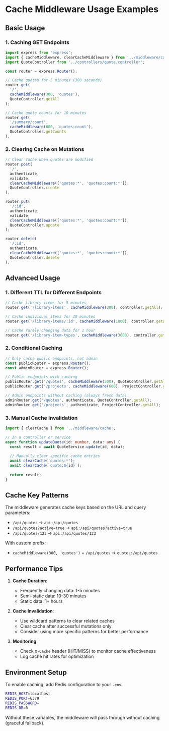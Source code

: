 # Cache Middleware Usage Examples

## Basic Usage

### 1. Caching GET Endpoints

```typescript
import express from 'express';
import { cacheMiddleware, clearCacheMiddleware } from '../middleware/cache';
import QuoteController from '../controllers/quote.controller';

const router = express.Router();

// Cache quotes for 5 minutes (300 seconds)
router.get(
  '/',
  cacheMiddleware(300, 'quotes'),
  QuoteController.getAll
);

// Cache quote counts for 10 minutes
router.get(
  '/summary/count',
  cacheMiddleware(600, 'quotes:count'),
  QuoteController.getCounts
);
```

### 2. Clearing Cache on Mutations

```typescript
// Clear cache when quotes are modified
router.post(
  '/',
  authenticate,
  validate,
  clearCacheMiddleware(['quotes:*', 'quotes:count:*']),
  QuoteController.create
);

router.put(
  '/:id',
  authenticate,
  validate,
  clearCacheMiddleware(['quotes:*', 'quotes:count:*']),
  QuoteController.update
);

router.delete(
  '/:id',
  authenticate,
  clearCacheMiddleware(['quotes:*', 'quotes:count:*']),
  QuoteController.delete
);
```

## Advanced Usage

### 1. Different TTL for Different Endpoints

```typescript
// Cache library items for 5 minutes
router.get('/library-items', cacheMiddleware(300), controller.getAll);

// Cache individual items for 30 minutes
router.get('/library-items/:id', cacheMiddleware(1800), controller.getById);

// Cache rarely changing data for 1 hour
router.get('/library-item-types', cacheMiddleware(3600), controller.getTypes);
```

### 2. Conditional Caching

```typescript
// Only cache public endpoints, not admin
const publicRouter = express.Router();
const adminRouter = express.Router();

// Public endpoints with caching
publicRouter.get('/quotes', cacheMiddleware(300), QuoteController.getAll);
publicRouter.get('/projects', cacheMiddleware(600), ProjectController.getAll);

// Admin endpoints without caching (always fresh data)
adminRouter.get('/quotes', authenticate, QuoteController.getAll);
adminRouter.get('/projects', authenticate, ProjectController.getAll);
```

### 3. Manual Cache Invalidation

```typescript
import { clearCache } from '../middleware/cache';

// In a controller or service
async function updateQuote(id: number, data: any) {
  const result = await QuoteService.update(id, data);
  
  // Manually clear specific cache entries
  await clearCache('quotes:*');
  await clearCache(`quote:${id}`);
  
  return result;
}
```

## Cache Key Patterns

The middleware generates cache keys based on the URL and query parameters:

- `/api/quotes` → `api:/api/quotes`
- `/api/quotes?active=true` → `api:/api/quotes?active=true`
- `/api/quotes/123` → `api:/api/quotes/123`

With custom prefix:
- `cacheMiddleware(300, 'quotes')` + `/api/quotes` → `quotes:/api/quotes`

## Performance Tips

1. **Cache Duration**: 
   - Frequently changing data: 1-5 minutes
   - Semi-static data: 10-30 minutes
   - Static data: 1+ hours

2. **Cache Invalidation**:
   - Use wildcard patterns to clear related caches
   - Clear cache after successful mutations only
   - Consider using more specific patterns for better performance

3. **Monitoring**:
   - Check `X-Cache` header (HIT/MISS) to monitor cache effectiveness
   - Log cache hit rates for optimization

## Environment Setup

To enable caching, add Redis configuration to your `.env`:

```bash
REDIS_HOST=localhost
REDIS_PORT=6379
REDIS_PASSWORD=
REDIS_DB=0
```

Without these variables, the middleware will pass through without caching (graceful fallback).